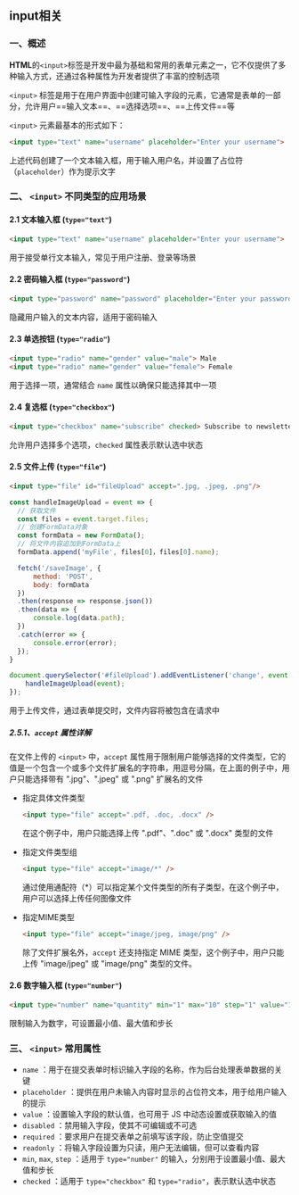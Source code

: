 ## input相关

### 一、概述

**HTML**的`<input>`标签是开发中最为基础和常用的表单元素之一，它不仅提供了多种输入方式，还通过各种属性为开发者提供了丰富的控制选项

`<input>` 标签是用于在用户界面中创建可输入字段的元素，它通常是表单的一部分，允许用户==输入文本==、==选择选项==、==上传文件==等

`<input>` 元素最基本的形式如下：

```html
<input type="text" name="username" placeholder="Enter your username">
```

上述代码创建了一个文本输入框，用于输入用户名，并设置了占位符（`placeholder`）作为提示文字

### 二、 `<input>` 不同类型的应用场景

#### 2.1 文本输入框 (`type="text"`)

```html
<input type="text" name="username" placeholder="Enter your username">
```

用于接受单行文本输入，常见于用户注册、登录等场景

#### 2.2 密码输入框 (`type="password"`)

```html
<input type="password" name="password" placeholder="Enter your password">
```

隐藏用户输入的文本内容，适用于密码输入

#### 2.3 单选按钮 (`type="radio"`)

```html
<input type="radio" name="gender" value="male"> Male
<input type="radio" name="gender" value="female"> Female
```

用于选择一项，通常结合 `name` 属性以确保只能选择其中一项

#### 2.4 复选框 (`type="checkbox"`)

```html
<input type="checkbox" name="subscribe" checked> Subscribe to newsletter
```

允许用户选择多个选项，`checked` 属性表示默认选中状态

#### 2.5 文件上传 (`type="file"`)

```html
<input type="file" id="fileUpload" accept=".jpg, .jpeg, .png"/>
```

```js
const handleImageUpload = event => {
  // 获取文件
  const files = event.target.files;
  // 创建FormData对象
  const formData = new FormData();
  // 将文件内容追加到FormData上
  formData.append('myFile', files[0]，files[0].name);

  fetch('/saveImage', {
      method: 'POST',
      body: formData
  })
  .then(response => response.json())
  .then(data => {
      console.log(data.path);
  })
  .catch(error => {
      console.error(error);
  });
}

document.querySelector('#fileUpload').addEventListener('change', event => {
    handleImageUpload(event);
});
```

用于上传文件，通过表单提交时，文件内容将被包含在请求中

##### 2.5.1、`accept` 属性详解

在文件上传的 `<input>` 中，`accept` 属性用于限制用户能够选择的文件类型，它的值是一个包含一个或多个文件扩展名的字符串，用逗号分隔，在上面的例子中，用户只能选择带有 ".jpg"、".jpeg" 或 ".png" 扩展名的文件

- 指定具体文件类型

  ```html
  <input type="file" accept=".pdf, .doc, .docx" />
  ```

  在这个例子中，用户只能选择上传 ".pdf"、".doc" 或 ".docx" 类型的文件

- 指定文件类型组

  ```html
  <input type="file" accept="image/*" />
  ```

  通过使用通配符（*）可以指定某个文件类型的所有子类型，在这个例子中，用户可以选择上传任何图像文件

- 指定MIME类型

  ```html
  <input type="file" accept="image/jpeg, image/png" />
  ```

  除了文件扩展名外，`accept` 还支持指定 MIME 类型，这个例子中，用户只能上传 "image/jpeg" 或 "image/png" 类型的文件。

#### 2.6 数字输入框 (`type="number"`)

```html
<input type="number" name="quantity" min="1" max="10" step="1" value="1">
```

限制输入为数字，可设置最小值、最大值和步长

### 三、 `<input>` 常用属性

- `name` ：用于在提交表单时标识输入字段的名称，作为后台处理表单数据的关键
- `placeholder` ：提供在用户未输入内容时显示的占位符文本，用于给用户输入的提示 
- `value` ：设置输入字段的默认值，也可用于 JS 中动态设置或获取输入的值
- `disabled` ：禁用输入字段，使其不可编辑或不可选
- `required` ：要求用户在提交表单之前填写该字段，防止空值提交
- `readonly` ：将输入字段设置为只读，用户无法编辑，但可以查看内容
- `min`, `max`, `step` ：适用于 `type="number"` 的输入，分别用于设置最小值、最大值和步长
- `checked` ：适用于 `type="checkbox"` 和 `type="radio"`，表示默认选中状态

